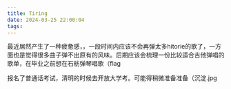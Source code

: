```yaml
---
title: Tiring
date: 2024-03-25 22:00:04
tags:
---
```

最近居然产生了一种疲惫感，，一段时间内应该不会再弹太多hitorie的歌了，一方面也是觉得很多曲子弹不出原有的风味。后期应该会梳理一份比较适合吉他弹唱的歌单，在毕业之前想在石舫弹琴唱歌（flag

报名了普通话考试，清明的时候去开放大学考。可能得稍微准备准备（沉淀.jpg